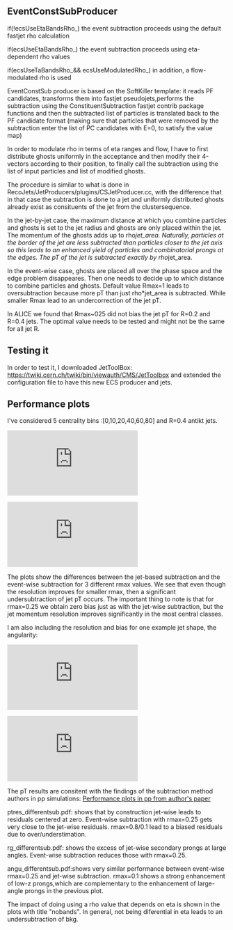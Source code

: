 ## EventConstSubProducer
if(!ecsUseEtaBandsRho_) the event subtraction proceeds using the default fastjet rho calculation 

if(ecsUseEtaBandsRho_) the event subtraction proceeds using eta-dependent rho values 

if(ecsUseTaBandsRho_&& ecsUseModulatedRho_) in addition, a flow-modulated rho is used

EventConstSub producer is based on the SoftKiller template: it reads PF candidates, transforms them into fastjet pseudojets,performs
the subtraction using the ConstituentSubtraction fastjet contrib package functions and then the subtracted list of particles is translated
back to the PF candidate format (making sure that particles that were removed by the subtraction enter the list of PC candidates with E=0, to satisfy the value map)

In order to modulate rho in terms of eta ranges and flow, I have to first distribute ghosts uniformly in the acceptance and then modify
their 4-vectors according to their position, to finally call the subtraction using the list of input particles and list of modified ghosts. 

The procedure is similar to what is done in RecoJets/JetProducers/plugins/CSJetProducer.cc, with the difference that in that case the subtraction is done to a jet and uniformly distributed ghosts already exist as consituents of the jet from the clustersequence. 

 In the jet-by-jet case, the maximum distance at which you combine particles and ghosts is set to the jet radius and ghosts are only placed within the jet. The momentum of the ghosts adds up to rho*jet_area. Naturally, particles at the border of the jet are less subtracted than particles closer to the jet axis so this leads to an enhanced yield of particles and combinatorial prongs at the edges. The pT of the jet is subtracted exactly by rho*jet_area.
 
 In the event-wise case, ghosts are placed all over the phase space and the edge problem disappeares. Then one needs to decide up to which distance to combine particles and ghosts. Default value Rmax=1 leads to oversubtraction because more pT than just rho*jet_area is subtracted. While smaller Rmax lead to an undercorrection of the jet pT. 

 
 In ALICE we found that Rmax~025 did not bias the jet pT for R=0.2 and R=0.4 jets. The optimal value needs to be tested and might not be the same for all jet R. 
 
 
 ## Testing it
 
 In order to test it, I downloaded JetToolBox: https://twiki.cern.ch/twiki/bin/viewauth/CMS/JetToolbox
 and extended the configuration file to have this new ECS producer and jets. 
 
 
## Performance plots
 
 I've considered 5 centrality bins :[0,10,20,40,60,80] and R=0.4 antikt jets. 
 
 ![Here is the jet momentum resolution as a function of centrality](https://github.com/lcunquei/EventConstSubProducer/tree/main/performance_plots/resolution_differentsub.pdf)
 
  ![Here is the jet momentum bias as a function of centrality](https://github.com/lcunquei/EventConstSubProducer/tree/main/performance_plots/bias_differentsub.pdf)
  
 The plots show the differences between the jet-based subtraction and the event-wise subtraction for 3 different rmax values. We see that even though the resolution improves for smaller rmax, then a significant undersubtraction of jet pT occurs. The important thing to note is that for rmax=0.25 we obtain zero bias just as with the jet-wise subtraction, but the jet momentum resolution improves significantly in the most central classes. 
 
 I am also including the resolution and bias for one example jet shape, the angularity:
 
 
  ![Here is the jet angularity resolution as a function of centrality](https://github.com/lcunquei/EventConstSubProducer/tree/main/performance_plots/resolution_differentsub.pdf)
 
  ![Here is the jet angularity bias as a function of centrality](https://github.com/lcunquei/EventConstSubProducer/tree/main/performance_plots/bias_differentsub.pdf)
  
  
  The pT results are consitent with the findings of the subtraction method authors in pp simulations:
   [Performance plots in pp from author's paper](https://indico.cern.ch/event/649482/contributions/2993293/attachments/1687676/2714424/PeterBerta_CS_17.7.2018.pdf)
   
   
   
  
 
  ptres_differentsub.pdf:  shows that by construction jet-wise leads to residuals centered at zero. Event-wise subtraction with rmax=0.25 gets very close to the jet-wise residuals. rmax=0.8/0.1 lead to a biased residuals due to over/understimation. 
  
  rg_differentsub.pdf: shows the excess of jet-wise secondary prongs at large angles. Event-wise subtraction reduces those with rmax=0.25. 
  
  angu_differentsub.pdf:shows very similar performance between event-wise rmax=0.25 and jet-wise subtraction. rmax=0.1 shows a strong enhancement of low-z prongs,which are complementary to the enhancement of large-angle prongs in the previous plot. 
  
  The impact of doing using a rho value that depends on eta is shown in the plots with title "nobands". In general, not being diferential in eta leads to an undersubtraction of bkg. 
 
 
 
 
 
